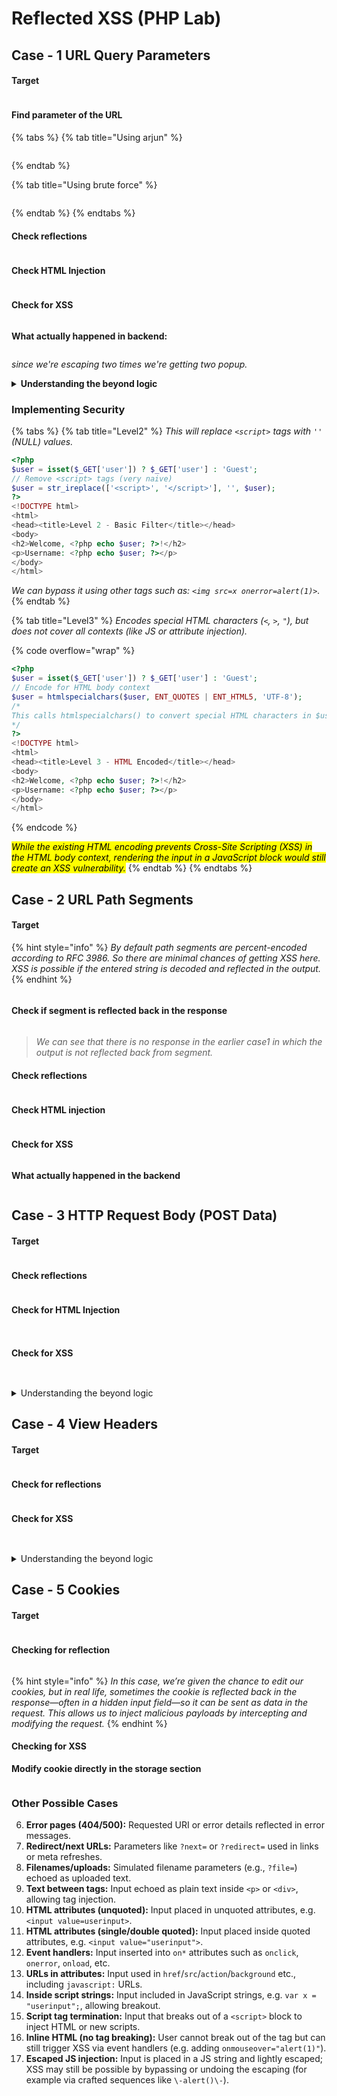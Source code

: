 # Reflected XSS (PHP Lab)

## Case - 1 URL Query Parameters

#### Target

<figure><img src="../../../.gitbook/assets/image (154).png" alt=""><figcaption></figcaption></figure>

#### Find parameter of the URL

{% tabs %}
{% tab title="Using arjun" %}
<figure><img src="../../../.gitbook/assets/image (153).png" alt=""><figcaption></figcaption></figure>
{% endtab %}

{% tab title="Using brute force" %}
<figure><img src="../../../.gitbook/assets/image (152).png" alt=""><figcaption></figcaption></figure>
{% endtab %}
{% endtabs %}

#### Check reflections

<figure><img src="../../../.gitbook/assets/image (156).png" alt=""><figcaption></figcaption></figure>

#### Check HTML Injection

<figure><img src="../../../.gitbook/assets/image (155).png" alt=""><figcaption></figcaption></figure>

#### Check for XSS

<figure><img src="../../../.gitbook/assets/image (157).png" alt=""><figcaption></figcaption></figure>

**What actually happened in backend:**&#x20;

<figure><img src="../../../.gitbook/assets/image (1) (1) (1) (1) (1) (1).png" alt=""><figcaption></figcaption></figure>

_since we're escaping two times we're getting two popup._&#x20;

<details>

<summary><strong>Understanding the beyond logic</strong></summary>

<figure><img src="../../../.gitbook/assets/image (2) (1) (1) (1) (1) (1).png" alt=""><figcaption></figcaption></figure>

Because `$user` is inserted into the HTML template without escaping, an attacker-controlled value like `?user=<script>alert('XSS')</script>` will be reflected verbatim into the page — e.g. the server would return HTML that looks like `<h2>Welcome, <script>alert('XSS')</script>!</h2>` and `<p><strong>Username:</strong> <script>alert('XSS')</script></p>`, which the browser parses as actual markup and executes, demonstrating a classic reflected XSS.

</details>

### Implementing Security

{% tabs %}
{% tab title="Level2" %}
_This will replace `<script>` tags with `''` (NULL) values._&#x20;

```php
<?php
$user = isset($_GET['user']) ? $_GET['user'] : 'Guest';
// Remove <script> tags (very naive)
$user = str_ireplace(['<script>', '</script>'], '', $user);
?>
<!DOCTYPE html>
<html>
<head><title>Level 2 - Basic Filter</title></head>
<body>
<h2>Welcome, <?php echo $user; ?>!</h2>
<p>Username: <?php echo $user; ?></p>
</body>
</html>
```

_We can bypass it using other tags such as: `<img src=x onerror=alert(1)>`._&#x20;
{% endtab %}

{% tab title="Level3" %}
_Encodes special HTML characters (`<`, `>`, `"`), but does not cover all contexts (like JS or attribute injection)._

{% code overflow="wrap" %}
```php
<?php
$user = isset($_GET['user']) ? $_GET['user'] : 'Guest';
// Encode for HTML body context
$user = htmlspecialchars($user, ENT_QUOTES | ENT_HTML5, 'UTF-8');
/*
This calls htmlspecialchars() to convert special HTML characters in $user into safe HTML entities (so < becomes &lt;, " becomes &quot;, etc.), using ENT_QUOTES to also escape single quotes, ENT_HTML5 for HTML5 entity behavior, and treating the string as UTF‑8
*/
?>
<!DOCTYPE html>
<html>
<head><title>Level 3 - HTML Encoded</title></head>
<body>
<h2>Welcome, <?php echo $user; ?>!</h2>
<p>Username: <?php echo $user; ?></p>
</body>
</html>

```
{% endcode %}

_<mark style="color:$danger;">While the existing HTML encoding prevents Cross-Site Scripting (XSS) in the HTML body context, rendering the input in a JavaScript block would still create an XSS vulnerability.</mark>_
{% endtab %}
{% endtabs %}

## Case - 2 URL Path Segments

#### Target

{% hint style="info" %}
_By default path segments are percent-encoded according to RFC 3986. So there are minimal chances of getting XSS here. XSS is possible if the entered string is decoded and reflected in the output._&#x20;
{% endhint %}

<figure><img src="../../../.gitbook/assets/image (2) (1) (1) (1).png" alt=""><figcaption></figcaption></figure>

#### Check if segment is reflected back in the response

<figure><img src="../../../.gitbook/assets/image (1) (1) (1) (1) (1).png" alt=""><figcaption></figcaption></figure>

> _We can see that there is no response in the earlier case1 in which the output is not reflected back from segment._&#x20;

#### Check reflections

<figure><img src="../../../.gitbook/assets/image (2) (1) (1) (1) (1).png" alt=""><figcaption></figcaption></figure>

#### Check HTML injection

<figure><img src="../../../.gitbook/assets/image (3) (1) (1) (1).png" alt=""><figcaption></figcaption></figure>

#### Check for XSS

<figure><img src="../../../.gitbook/assets/image (4) (1) (1) (1).png" alt=""><figcaption></figcaption></figure>

**What actually happened in the backend**

<figure><img src="../../../.gitbook/assets/image (5) (1) (1) (1).png" alt=""><figcaption></figcaption></figure>

## Case - 3 HTTP Request Body (POST Data)

#### Target

<figure><img src="../../../.gitbook/assets/image (158).png" alt=""><figcaption></figcaption></figure>

#### Check reflections

<figure><img src="../../../.gitbook/assets/image (159).png" alt=""><figcaption></figcaption></figure>

#### Check for HTML Injection

<figure><img src="../../../.gitbook/assets/image (160).png" alt=""><figcaption></figcaption></figure>

<figure><img src="../../../.gitbook/assets/image (161).png" alt=""><figcaption></figcaption></figure>

#### Check for XSS

<figure><img src="../../../.gitbook/assets/image (162).png" alt=""><figcaption></figcaption></figure>

<figure><img src="../../../.gitbook/assets/image (163).png" alt=""><figcaption></figcaption></figure>

<details>

<summary>Understanding the beyond logic</summary>

Since our input is reflected directly into the body we're able to execute XSS here.&#x20;

<div data-full-width="true" data-with-frame="true"><figure><img src="../../../.gitbook/assets/image (164).png" alt=""><figcaption></figcaption></figure></div>

</details>

## Case - 4 View Headers&#x20;

#### Target

<figure><img src="../../../.gitbook/assets/image (165).png" alt=""><figcaption></figcaption></figure>

#### Check for reflections

<figure><img src="../../../.gitbook/assets/image (166).png" alt=""><figcaption></figcaption></figure>

#### Check for XSS

<figure><img src="../../../.gitbook/assets/image (168).png" alt=""><figcaption></figcaption></figure>

<figure><img src="../../../.gitbook/assets/image (169).png" alt=""><figcaption></figcaption></figure>

<details>

<summary>Understanding the beyond logic</summary>

We can see that the headers is directly reflected back into the response. So we can manipulate the header by intercepting the request and inject our malicious script.&#x20;

<div data-with-frame="true"><figure><img src="../../../.gitbook/assets/image (171).png" alt=""><figcaption></figcaption></figure></div>

</details>

## Case - 5 Cookies&#x20;

#### Target

<figure><img src="../../../.gitbook/assets/image (170).png" alt=""><figcaption></figcaption></figure>

#### Checking for reflection&#x20;

<figure><img src="../../../.gitbook/assets/image (172).png" alt=""><figcaption></figcaption></figure>

{% hint style="info" %}
_In this case, we’re given the chance to edit our cookies, but in real life, sometimes the cookie is reflected back in the response—often in a hidden input field—so it can be sent as data in the request. This allows us to inject malicious payloads by intercepting and modifying the request._
{% endhint %}

#### Checking for XSS

**Modify cookie directly in the storage section**

<figure><img src="../../../.gitbook/assets/image (174).png" alt=""><figcaption></figcaption></figure>

### Other Possible Cases

6. **Error pages (404/500):** Requested URI or error details reflected in error messages.
7. **Redirect/next URLs:** Parameters like `?next=` or `?redirect=` used in links or meta refreshes.
8. **Filenames/uploads:** Simulated filename parameters (e.g., `?file=`) echoed as uploaded text.
9. **Text between tags:** Input echoed as plain text inside `<p>` or `<div>`, allowing tag injection.
10. **HTML attributes (unquoted):** Input placed in unquoted attributes, e.g. `<input value=userinput>`.
11. **HTML attributes (single/double quoted):** Input placed inside quoted attributes, e.g. `<input value="userinput">`.
12. **Event handlers:** Input inserted into `on*` attributes such as `onclick`, `onerror`, `onload`, etc.
13. **URLs in attributes:** Input used in `href`/`src`/`action`/`background` etc., including `javascript:` URLs.
14. **Inside script strings:** Input included in JavaScript strings, e.g. `var x = "userinput";`, allowing breakout.
15. **Script tag termination:** Input that breaks out of a `<script>` block to inject HTML or new scripts.
16. **Inline HTML (no tag breaking):** User cannot break out of the tag but can still trigger XSS via event handlers (e.g. adding `onmouseover="alert(1)"`).
17. **Escaped JS injection:** Input is placed in a JS string and lightly escaped; XSS may still be possible by bypassing or undoing the escaping (for example via crafted sequences like `\-alert()\-`).
